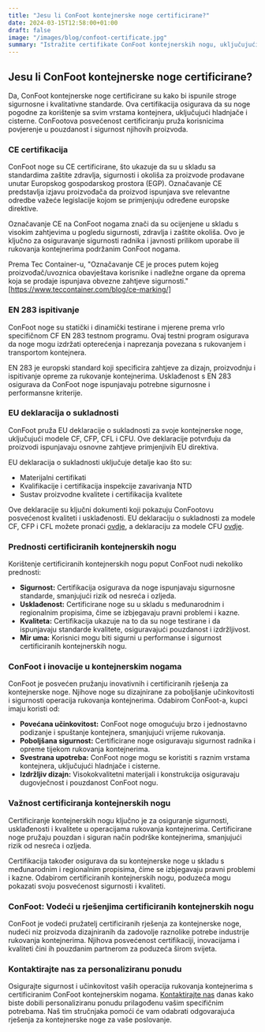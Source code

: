 ```yaml
---
title: "Jesu li ConFoot kontejnerske noge certificirane?"
date: 2024-03-15T12:58:00+01:00
draft: false
image: "/images/blog/confoot-certificate.jpg"
summary: "Istražite certifikate ConFoot kontejnerskih nogu, uključujući CE certifikaciju i usklađenost s EN 283 standardima testiranja, osiguravajući sigurnost i kvalitetu."
---
```


## Jesu li ConFoot kontejnerske noge certificirane?

Da, ConFoot kontejnerske noge certificirane su kako bi ispunile stroge sigurnosne i kvalitativne standarde. Ova certifikacija osigurava da su noge pogodne za korištenje sa svim vrstama kontejnera, uključujući hladnjače i cisterne. ConFootova posvećenost certificiranju pruža korisnicima povjerenje u pouzdanost i sigurnost njihovih proizvoda.

### CE certifikacija

ConFoot noge su CE certificirane, što ukazuje da su u skladu sa standardima zaštite zdravlja, sigurnosti i okoliša za proizvode prodavane unutar Europskog gospodarskog prostora (EGP). Označavanje CE predstavlja izjavu proizvođača da proizvod ispunjava sve relevantne odredbe važeće legislacije kojom se primjenjuju određene europske direktive.

Označavanje CE na ConFoot nogama znači da su ocijenjene u skladu s visokim zahtjevima u pogledu sigurnosti, zdravlja i zaštite okoliša. Ovo je ključno za osiguravanje sigurnosti radnika i javnosti prilikom uporabe ili rukovanja kontejnerima podržanim ConFoot nogama.

Prema Tec Container-u, "Označavanje CE je proces putem kojeg proizvođač/uvoznica obavještava korisnike i nadležne organe da oprema koja se prodaje ispunjava obvezne zahtjeve sigurnosti." [https://www.teccontainer.com/blog/ce-marking/]

### EN 283 ispitivanje

ConFoot noge su statički i dinamički testirane i mjerene prema vrlo specifičnom CF EN 283 testnom programu. Ovaj testni program osigurava da noge mogu izdržati opterećenja i naprezanja povezana s rukovanjem i transportom kontejnera.

EN 283 je europski standard koji specificira zahtjeve za dizajn, proizvodnju i ispitivanje opreme za rukovanje kontejnerima. Usklađenost s EN 283 osigurava da ConFoot noge ispunjavaju potrebne sigurnosne i performansne kriterije.

### EU deklaracija o sukladnosti

ConFoot pruža EU deklaracije o sukladnosti za svoje kontejnerske noge, uključujući modele CF, CFP, CFL i CFU. Ove deklaracije potvrđuju da proizvodi ispunjavaju osnovne zahtjeve primjenjivih EU direktiva.

EU deklaracija o sukladnosti uključuje detalje kao što su:

*   Materijalni certifikati
*   Kvalifikacije i certifikacija inspekcije zavarivanja NTD
*   Sustav proizvodne kvalitete i certifikacija kvalitete

Ove deklaracije su ključni dokumenti koji pokazuju ConFootovu posvećenost kvaliteti i usklađenosti. EU deklaraciju o sukladnosti za modele CF, CFP i CFL možete pronaći [ovdje](https://confoot.fi/wp-content/uploads/2024/12/EU-declaration-of-conformity-CFCFPCFL.pdf), a deklaraciju za modele CFU [ovdje](https://confoot.fi/wp-content/uploads/2024/12/EU-declaration-of-conformity-CFU.pdf).

### Prednosti certificiranih kontejnerskih nogu

Korištenje certificiranih kontejnerskih nogu poput ConFoot nudi nekoliko prednosti:

*   **Sigurnost:** Certifikacija osigurava da noge ispunjavaju sigurnosne standarde, smanjujući rizik od nesreća i ozljeda.
*   **Usklađenost:** Certificirane noge su u skladu s međunarodnim i regionalnim propisima, čime se izbjegavaju pravni problemi i kazne.
*   **Kvaliteta:** Certifikacija ukazuje na to da su noge testirane i da ispunjavaju standarde kvalitete, osiguravajući pouzdanost i izdržljivost.
*   **Mir uma:** Korisnici mogu biti sigurni u performanse i sigurnost certificiranih kontejnerskih nogu.

### ConFoot i inovacije u kontejnerskim nogama

ConFoot je posvećen pružanju inovativnih i certificiranih rješenja za kontejnerske noge. Njihove noge su dizajnirane za poboljšanje učinkovitosti i sigurnosti operacija rukovanja kontejnerima. Odabirom ConFoot-a, kupci imaju koristi od:

*   **Povećana učinkovitost:** ConFoot noge omogućuju brzo i jednostavno podizanje i spuštanje kontejnera, smanjujući vrijeme rukovanja.
*   **Poboljšana sigurnost:** Certificirane noge osiguravaju sigurnost radnika i opreme tijekom rukovanja kontejnerima.
*   **Svestrana upotreba:** ConFoot noge mogu se koristiti s raznim vrstama kontejnera, uključujući hladnjače i cisterne.
*   **Izdržljiv dizajn:** Visokokvalitetni materijali i konstrukcija osiguravaju dugovječnost i pouzdanost ConFoot nogu.

### Važnost certificiranja kontejnerskih nogu

Certificiranje kontejnerskih nogu ključno je za osiguranje sigurnosti, usklađenosti i kvalitete u operacijama rukovanja kontejnerima. Certificirane noge pružaju pouzdan i siguran način podrške kontejnerima, smanjujući rizik od nesreća i ozljeda.

Certifikacija također osigurava da su kontejnerske noge u skladu s međunarodnim i regionalnim propisima, čime se izbjegavaju pravni problemi i kazne. Odabirom certificiranih kontejnerskih nogu, poduzeća mogu pokazati svoju posvećenost sigurnosti i kvaliteti.

### ConFoot: Vodeći u rješenjima certificiranih kontejnerskih nogu

ConFoot je vodeći pružatelj certificiranih rješenja za kontejnerske noge, nudeći niz proizvoda dizajniranih da zadovolje raznolike potrebe industrije rukovanja kontejnerima. Njihova posvećenost certifikaciji, inovacijama i kvaliteti čini ih pouzdanim partnerom za poduzeća širom svijeta.

### Kontaktirajte nas za personaliziranu ponudu

Osigurajte sigurnost i učinkovitost vaših operacija rukovanja kontejnerima s certificiranim ConFoot kontejnerskim nogama. [Kontaktirajte nas](https://www.confoot.eu/contact/) danas kako biste dobili personaliziranu ponudu prilagođenu vašim specifičnim potrebama. Naš tim stručnjaka pomoći će vam odabrati odgovarajuća rješenja za kontejnerske noge za vaše poslovanje.
